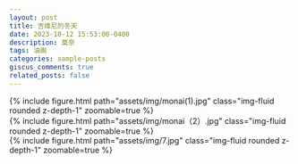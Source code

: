 ```yaml
---
layout: post
title: 吉维尼的冬天
date: 2023-10-12 15:53:00-0400
description: 莫奈
tags: 油画
categories: sample-posts
giscus_comments: true
related_posts: false
---
```

<div class="row mt-3">
    <div class="col-sm mt-3 mt-md-0">
        {% include figure.html path="assets/img/monai(1).jpg" class="img-fluid rounded z-depth-1" zoomable=true %}
    </div>
    <div class="col-sm mt-3 mt-md-0">
        {% include figure.html path="assets/img/monai（2）.jpg" class="img-fluid rounded z-depth-1" zoomable=true %}
    </div>
    <div class="col-sm mt-3 mt-md-0">
        {% include figure.html path="assets/img/7.jpg" class="img-fluid rounded z-depth-1" zoomable=true %}
    </div>
</div>
